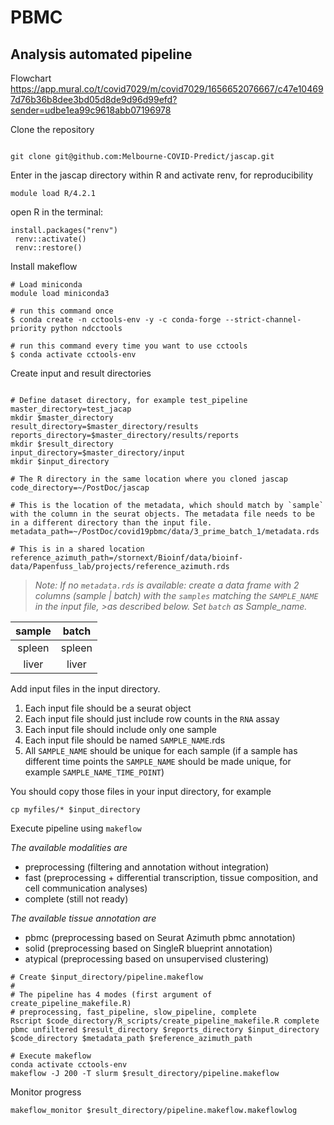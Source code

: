 # PBMC

## Analysis automated pipeline

Flowchart
https://app.mural.co/t/covid7029/m/covid7029/1656652076667/c47e104697d76b36b8dee3bd05d8de9d96d99efd?sender=udbe1ea99c9618abb07196978

Clone the repository

```{bash}

git clone git@github.com:Melbourne-COVID-Predict/jascap.git

```

Enter in the jascap directory within R and activate renv, for reproducibility

```{r}
module load R/4.2.1
```
open R in the terminal:

```{r}
install.packages("renv")
 renv::activate()
 renv::restore()
```

Install makeflow

```{bash}
# Load miniconda
module load miniconda3

# run this command once
$ conda create -n cctools-env -y -c conda-forge --strict-channel-priority python ndcctools

# run this command every time you want to use cctools
$ conda activate cctools-env

```

Create input and result directories 

```{bash}

# Define dataset directory, for example test_pipeline
master_directory=test_jacap
mkdir $master_directory
result_directory=$master_directory/results
reports_directory=$master_directory/results/reports
mkdir $result_directory
input_directory=$master_directory/input
mkdir $input_directory

# The R directory in the same location where you cloned jascap
code_directory=~/PostDoc/jascap

# This is the location of the metadata, which should match by `sample` with the column in the seurat objects. The metadata file needs to be in a different directory than the input file.
metadata_path=~/PostDoc/covid19pbmc/data/3_prime_batch_1/metadata.rds

# This is in a shared location 
reference_azimuth_path=/stornext/Bioinf/data/bioinf-data/Papenfuss_lab/projects/reference_azimuth.rds
```

>*Note: If no `metadata.rds` is available: create a data frame with 2 columns (sample | batch) with the `samples` matching the `SAMPLE_NAME` in the input file, >as described below. Set `batch` as Sample_name.*

| sample | batch |
| :---: | :---: |
| spleen | spleen|
| liver | liver |

Add input files in the input directory. 

1) Each input file should be a seurat object
2) Each input file should just include row counts in the `RNA` assay
3) Each input file should include only one sample 
4) Each input file should be named `SAMPLE_NAME`.rds
5) All `SAMPLE_NAME` should be unique for each sample (if a sample has different time points the `SAMPLE_NAME` should be made unique, for example `SAMPLE_NAME_TIME_POINT`)

You should copy those files in your input directory, for example 

```{bash}
cp myfiles/* $input_directory
```

Execute pipeline using `makeflow`

*The available modalities are*
- preprocessing (filtering and annotation without integration)
- fast (preprocessing + differential transcription, tissue composition, and cell communication analyses)
- complete (still not ready)

*The available tissue annotation are*
- pbmc (preprocessing based on Seurat Azimuth pbmc annotation)
- solid (preprocessing based on SingleR blueprint annotation)
- atypical (preprocessing based on unsupervised clustering)

```{bash}
# Create $input_directory/pipeline.makeflow
#
# The pipeline has 4 modes (first argument of create_pipeline_makefile.R)
# preprocessing, fast_pipeline, slow_pipeline, complete
Rscript $code_directory/R_scripts/create_pipeline_makefile.R complete pbmc unfiltered $result_directory $reports_directory $input_directory $code_directory $metadata_path $reference_azimuth_path

# Execute makeflow
conda activate cctools-env
makeflow -J 200 -T slurm $result_directory/pipeline.makeflow 
```

Monitor progress

```{bash}
makeflow_monitor $result_directory/pipeline.makeflow.makeflowlog
```
